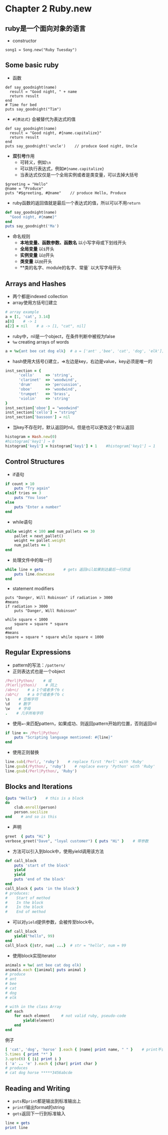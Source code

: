 # Chapter 2 Ruby.new
## ruby是一个面向对象的语言
+ constructor

```
song1 = Song.new("Ruby Tuesday")
```

## Some basic ruby
+ 函数

```
def say_goodnight(name)
  result = "Good night, " + name
  return result
end
# Time for bed
puts say_goodnight("Tim")
```

+ `#{表达式}` 会被替代为表达式的值

```
def say_goodnight(name)
  result = "Good night, #{name.capitalize}"
  return result
end
puts say_goodnight('uncle')    // produce Good night, Uncle
```

+ **双引号**作用
    + 可转义，例如`\n`
    + 可以执行表达式，例如`#{name.capitalize}`
    + 当表达式仅仅是一个全局实例或者是类变量，可以去掉大括号

```
$greeting = "Hello"
@name = "Produce"
puts "#$greeting, #@name"    // produce Hello, Produce
```

+ ruby函数的返回值就是最后一个表达式的值，所以可以不用`return`
```ruby
def say_goodnight(name)
  "Good night, #{name}"
end
puts say_goodnight('Ma')
```
+ 命名规则
    + **本地变量、函数参数、函数名** 以小写字母或下划线开头
    + **全局变量** 以`$`开头
    + **实例变量** 以`@`开头
    + **类变量** 以`@@`开头
    + **类的名字、module的名字、常量` 以大写字母开头

## Arrays and Hashes
+ 两个都是indexed collection
+ array使用方括号[]建立
```ruby
# array example
a = [1, 'cat', 3.14]
a[0]    # -> 1
a[2] = nil    # a -> [1, "cat", nil]
```
+ ruby中，nil是一个object，在条件判断中被视为false
+ `%w` creating arrays of words
```ruby
a = %w{ant bee cat dog elk}  # a = ['ant' ,'bee', 'cat', 'dog', 'elk'];
```
+ hash使用大括号{}建立，=>左边是key，右边是value，key必须是唯一的
```ruby
inst_section = {
      'cello'     => 'string',
      'clarinet'  => 'woodwind',
      'drum'      => 'percussion',
      'oboe'      => 'woodwind',
      'trumpet'   => 'brass',
      'violin'    => 'string'
}
inst_section['oboe'] → "woodwind" 
inst_section['cello'] → "string" 
inst_section['bassoon'] → nil
```
+ 当key不存在时，默认返回时nil。但是也可以更改这个默认返回
```ruby
histogram = Hash.new(0)    
#histogram['key1'] → 0 
histogram['key1'] = histogram['key1'] + 1    #histogram['key1'] → 1
```

## Control Structures
+ if语句
```ruby
if count > 10
    puts "Try again"
elsif tries == 3
    puts "You lose"
else
    puts "Enter a number"
end
```
+ while语句
```ruby
while weight < 100 and num_pallets <= 30 
    pallet = next_pallet()
    weight += pallet.weight
    num_pallets += 1
end
```
+ 处理文件中的每一行
```ruby
while line = gets         # gets 返回nil如果到达最后一行的话
    puts line.downcase
end
```
+ statement modifiers
```
puts "Danger, Will Robinson" if radiation > 3000
#means
if radiation > 3000
    puts "Danger, Will Robinson"

while square < 1000
    square = square * square
end
#means
square = square * square while square < 1000
```

## Regular Expressions
+ pattern的写法：`/pattern/`
+ 正则表达式也是一个object
```ruby
/Perl|Python/    # 或
/P(erl|ython)/    # 同上
/ab+c/    # a 1个或者多个b c
/ab*c/    # a 0个或者多个b c
\s    # 空格字符
\d    # 数字
\w    # 字母
.    # 几乎所有字符 
```
+ 使用`=~`来匹配pattern，如果成功、则返回pattern开始的位置，否则返回nil
```ruby
if line =~ /Perl|Python/
    puts "Scripting language mentioned: #{line}"
end
```
+ 使用正则替换
```ruby
line.sub(/Perl/, 'ruby')    # replace first 'Perl' with 'Ruby'
line.gsub(/Python/, 'ruby')    # replace every 'Python' with 'Ruby'
line.gsub(/Perl|Python/, 'Ruby')
```
## Blocks and Iterations
```ruby
{puts "Hello"}    # this is a block
do
    club.enroll(person)
    person.socilize
end    # and so is this
```
+ 声明
```ruby
greet  { puts "Hi" }
verbose_greet("Dave", "loyal customer") { puts "Hi" }    # 带参数
```
+ 方法可以引入到block中，使用yield调用该方法
```ruby
def call_block
    puts 'start of the block'
    yield
    yield
    puts 'end of the block'
end
call_block { puts 'in the block'}
# produces:
#    Start of method
#    In the block
#    In the block
#    End of method
```
+ 可以对`yield`提供参数，会被传至block中。
```ruby
def call_block
    yield("hello", 99)
end
call_block {|str, num| ...}  # str = "hello", num = 99
```
+ 使用block实现iterator
```ruby
animals = %w( ant bee cat dog elk)
animals.each {|animal| puts animal }
# produce
# ant
# bee
# cat
# dog
# elk
```
```ruby
# with in the class Array
def each
    for each element     # not valid ruby, pseudo-code
        yield(element)
    end
end
```
例子
```ruby
[ 'cat', 'dog', 'horse' ].each { |name| print name, " " }    # print不会换行
5.times { print "*" }
3.upto(6) { |i| print i }
( 'a' .. 'e' ).each { |char| print char }
# produces
# cat dog horse *****3456abcde
```

## Reading and Writing
+ `puts`和`print`都是输出到标准输出上
+ `printf`输出format的string
+ `gets`返回下一行到标准输入
```ruby
line = gets
print line
```
